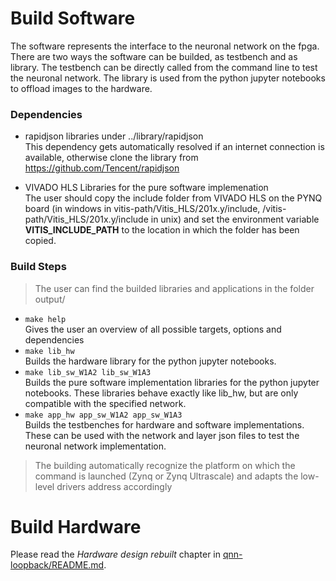 # Build Software

The software represents the interface to the neuronal network on the fpga. There are two ways the software can be builded, as testbench and as library. The testbench can be directly called from the command line to test the neuronal network. The library is used from the python jupyter notebooks to offload images to the hardware.

### Dependencies

* rapidjson libraries under ../library/rapidjson  
    This dependency gets automatically resolved if an internet connection is available, otherwise clone the library from https://github.com/Tencent/rapidjson

* VIVADO HLS Libraries for the pure software implemenation  
    The user should copy the include folder from VIVADO HLS on the PYNQ board (in windows in vitis-path/Vitis_HLS/201x.y/include, /vitis-path/Vitis_HLS/201x.y/include in unix) and set the environment variable **VITIS_INCLUDE_PATH** to the location in which the folder has been copied.  

### Build Steps

> The user can find the builded libraries and applications in the folder output/

* ``` make help ```  
    Gives the user an overview of all possible targets, options and dependencies
* ``` make lib_hw ```  
    Builds the hardware library for the python jupyter notebooks.
* ``` make lib_sw_W1A2 lib_sw_W1A3 ```  
    Builds the pure software implementation libraries for the python jupyter notebooks. These libraries behave exactly like lib_hw, but are only compatible with the specified network.
* ``` make app_hw app_sw_W1A2 app_sw_W1A3 ```  
    Builds the testbenches for hardware and software implementations. These can be used with the network and layer json files to test the neuronal network implementation.

> The building automatically recognize the platform on which the command is launched (Zynq or Zynq Ultrascale) and adapts the low-level drivers address accordingly

# Build Hardware

Please read the *Hardware design rebuilt* chapter in [qnn-loopback/README.md](../../../README.md).
